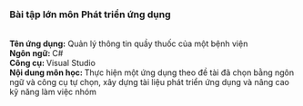 <h3>Bài tập lớn môn Phát triển ứng dụng</h3><br/>
<b>Tên ứng dụng:</b> Quản lý thông tin quầy thuốc của một bệnh viện<br/>
<b>Ngôn ngữ: </b> C#<br/>
<b>Công cụ: </b> Visual Studio<br/>
<b>Nội dung môn học: </b> Thực hiện một ứng dụng theo đề tài đã chọn bằng ngôn ngữ và công cụ tự chọn, xây dựng tài liệu phát triển ứng dụng và nâng cao kỹ năng làm việc nhóm<br/>

